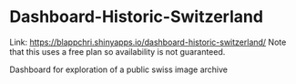 # Dashboard-Historic-Switzerland

Link: https://blappchri.shinyapps.io/dashboard-historic-switzerland/
Note that this uses a free plan so availability is not guaranteed.

Dashboard for exploration of a public swiss image archive
